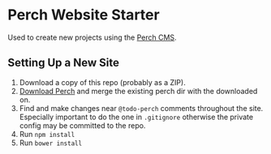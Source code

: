 # Perch Website Starter

Used to create new projects using the [Perch CMS](https://grabaperch.com/).

## Setting Up a New Site

1. Download a copy of this repo (probably as a ZIP).
2. [Download Perch](https://grabaperch.com/account) and merge the existing perch dir with the downloaded on.
3. Find and make changes near `@todo-perch` comments throughout the site. Especially important to do the one in `.gitignore` otherwise the private config may be committed to the repo.
4. Run `npm install`
5. Run `bower install`